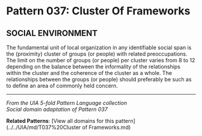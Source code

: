 # Pattern 037: Cluster Of Frameworks

## SOCIAL ENVIRONMENT

The fundamental unit of local organization in any identifiable social span is the (proximity) cluster of groups (or people) with related preoccupations. The limit on the number of groups (or people) per cluster varies from 8 to 12 depending on the balance between the informality of the relationships within the cluster and the coherence of the cluster as a whole. The relationships between the groups (or people) should preferably be such as to define an area of commonly held concern.

---

*From the UIA 5-fold Pattern Language collection*  
*Social domain adaptation of Pattern 037*

**Related Patterns**: [View all domains for this pattern](../../UIA/md/T037%20Cluster of Frameworks.md)

